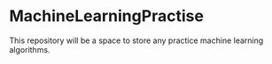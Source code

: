 # MachineLearningPractise
This repository will be a space to store any practice machine learning algorithms.
